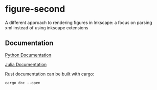 # figure-second

A different approach to rendering figures in Inkscape: a focus on parsing 
xml instead of using inkscape extensions

## Documentation

[Python Documentation](https://fluid-dynamics-group.github.io/figure_second/python/)

[Julia Documentation](https://fluid-dynamics-group.github.io/figure_second/julia/)


Rust documentation can be built with cargo:

```
cargo doc --open
```
